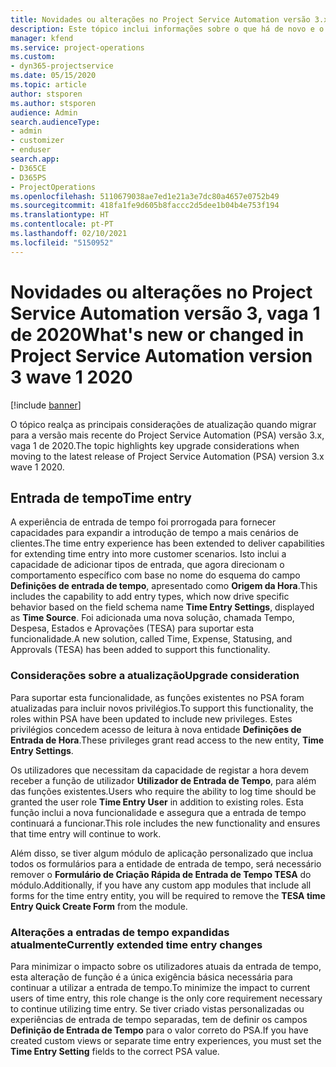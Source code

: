 ```yaml
---
title: Novidades ou alterações no Project Service Automation versão 3.x, vaga 1 de 2020
description: Este tópico inclui informações sobre o que há de novo e o que foi alterado no Project Service Automation versão 3, vaga 1 de 2020.
manager: kfend
ms.service: project-operations
ms.custom:
- dyn365-projectservice
ms.date: 05/15/2020
ms.topic: article
author: stsporen
ms.author: stsporen
audience: Admin
search.audienceType:
- admin
- customizer
- enduser
search.app:
- D365CE
- D365PS
- ProjectOperations
ms.openlocfilehash: 5110679038ae7ed1e21a3e7dc80a4657e0752b49
ms.sourcegitcommit: 418fa1fe9d605b8faccc2d5dee1b04b4e753f194
ms.translationtype: HT
ms.contentlocale: pt-PT
ms.lasthandoff: 02/10/2021
ms.locfileid: "5150952"
---
```

# <a name="whats-new-or-changed-in-project-service-automation-version-3-wave-1-2020"></a><span data-ttu-id="a4272-103">Novidades ou alterações no Project Service Automation versão 3, vaga 1 de 2020</span><span class="sxs-lookup"><span data-stu-id="a4272-103">What's new or changed in Project Service Automation version 3 wave 1 2020</span></span>

[!include [banner](../includes/psa-now-project-operations.md)]

<span data-ttu-id="a4272-104">O tópico realça as principais considerações de atualização quando migrar para a versão mais recente do Project Service Automation (PSA) versão 3.x, vaga 1 de 2020.</span><span class="sxs-lookup"><span data-stu-id="a4272-104">The topic highlights key upgrade considerations when moving to the latest release of Project Service Automation (PSA) version 3.x wave 1 2020.</span></span>

## <a name="time-entry"></a><span data-ttu-id="a4272-105">Entrada de tempo</span><span class="sxs-lookup"><span data-stu-id="a4272-105">Time entry</span></span>
<span data-ttu-id="a4272-106">A experiência de entrada de tempo foi prorrogada para fornecer capacidades para expandir a introdução de tempo a mais cenários de clientes.</span><span class="sxs-lookup"><span data-stu-id="a4272-106">The time entry experience has been extended to deliver capabilities for extending time entry into more customer scenarios.</span></span> <span data-ttu-id="a4272-107">Isto inclui a capacidade de adicionar tipos de entrada, que agora direcionam o comportamento específico com base no nome do esquema do campo **Definições de entrada de tempo**, apresentado como **Origem da Hora**.</span><span class="sxs-lookup"><span data-stu-id="a4272-107">This includes the capability to add entry types, which now drive specific behavior based on the field schema name **Time Entry Settings**, displayed as **Time Source**.</span></span> <span data-ttu-id="a4272-108">Foi adicionada uma nova solução, chamada Tempo, Despesa, Estados e Aprovações (TESA) para suportar esta funcionalidade.</span><span class="sxs-lookup"><span data-stu-id="a4272-108">A new solution, called Time, Expense, Statusing, and Approvals (TESA) has been added to support this functionality.</span></span>

### <a name="upgrade-consideration"></a><span data-ttu-id="a4272-109">Considerações sobre a atualização</span><span class="sxs-lookup"><span data-stu-id="a4272-109">Upgrade consideration</span></span>
<span data-ttu-id="a4272-110">Para suportar esta funcionalidade, as funções existentes no PSA foram atualizadas para incluir novos privilégios.</span><span class="sxs-lookup"><span data-stu-id="a4272-110">To support this functionality, the roles within PSA have been updated to include new privileges.</span></span> <span data-ttu-id="a4272-111">Estes privilégios concedem acesso de leitura à nova entidade **Definições de Entrada de Hora**.</span><span class="sxs-lookup"><span data-stu-id="a4272-111">These privileges grant read access to the new entity, **Time Entry Settings**.</span></span>

<span data-ttu-id="a4272-112">Os utilizadores que necessitam da capacidade de registar a hora devem receber a função de utilizador **Utilizador de Entrada de Tempo**, para além das funções existentes.</span><span class="sxs-lookup"><span data-stu-id="a4272-112">Users who require the ability to log time should be granted the user role **Time Entry User** in addition to existing roles.</span></span> <span data-ttu-id="a4272-113">Esta função inclui a nova funcionalidade e assegura que a entrada de tempo continuará a funcionar.</span><span class="sxs-lookup"><span data-stu-id="a4272-113">This role includes the new functionality and ensures that time entry will continue to work.</span></span>

<span data-ttu-id="a4272-114">Além disso, se tiver algum módulo de aplicação personalizado que inclua todos os formulários para a entidade de entrada de tempo, será necessário remover o **Formulário de Criação Rápida de Entrada de Tempo TESA** do módulo.</span><span class="sxs-lookup"><span data-stu-id="a4272-114">Additionally, if you have any custom app modules that include all forms for the time entry entity, you will be required to remove the **TESA time Entry Quick Create Form** from the module.</span></span>

### <a name="currently-extended-time-entry-changes"></a><span data-ttu-id="a4272-115">Alterações a entradas de tempo expandidas atualmente</span><span class="sxs-lookup"><span data-stu-id="a4272-115">Currently extended time entry changes</span></span>
<span data-ttu-id="a4272-116">Para minimizar o impacto sobre os utilizadores atuais da entrada de tempo, esta alteração de função é a única exigência básica necessária para continuar a utilizar a entrada de tempo.</span><span class="sxs-lookup"><span data-stu-id="a4272-116">To minimize the impact to current users of time entry, this role change is the only core requirement necessary to continue utilizing time entry.</span></span> <span data-ttu-id="a4272-117">Se tiver criado vistas personalizadas ou experiências de entrada de tempo separadas, tem de definir os campos **Definição de Entrada de Tempo** para o valor correto do PSA.</span><span class="sxs-lookup"><span data-stu-id="a4272-117">If you have created custom views or separate time entry experiences, you must set the **Time Entry Setting** fields to the correct PSA value.</span></span>
